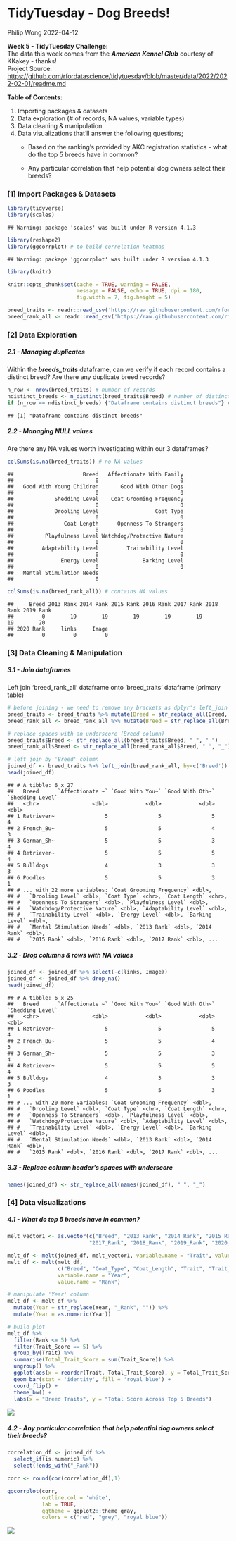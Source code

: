 TidyTuesday - Dog Breeds!
================
Philip Wong
2022-04-12

<strong> Week 5 - TidyTuesday Challenge: </strong> <br> The data this
week comes from the ***American Kennel Club*** courtesy of KKakey -
thanks! <br> Project Source:
<https://github.com/rfordatascience/tidytuesday/blob/master/data/2022/2022-02-01/readme.md>
<br>

<strong> Table of Contents: </strong> <br>

1.  Importing packages & datasets
2.  Data exploration (# of records, NA values, variable types)
3.  Data cleaning & manipulation
4.  Data visualizations that’ll answer the following questions;
    -   Based on the ranking’s provided by AKC registration statistics -
        what do the top 5 breeds have in common?

    -   Any particular correlation that help potential dog owners select
        their breeds?

### \[1\] Import Packages & Datasets

``` r
library(tidyverse)
library(scales)
```

    ## Warning: package 'scales' was built under R version 4.1.3

``` r
library(reshape2)
library(ggcorrplot) # to build correlation heatmap
```

    ## Warning: package 'ggcorrplot' was built under R version 4.1.3

``` r
library(knitr)

knitr::opts_chunk$set(cache = TRUE, warning = FALSE,
                      message = FALSE, echo = TRUE, dpi = 180,
                      fig.width = 7, fig.height = 5)

breed_traits <- readr::read_csv('https://raw.githubusercontent.com/rfordatascience/tidytuesday/master/data/2022/2022-02-01/breed_traits.csv')
breed_rank_all <- readr::read_csv('https://raw.githubusercontent.com/rfordatascience/tidytuesday/master/data/2022/2022-02-01/breed_rank.csv')
```

### \[2\] Data Exploration

##### 2.1 - Managing duplicates

Within the ***breeds_traits*** dataframe, can we verify if each record
contains a distinct breed? Are there any duplicate breed records?

``` r
n_row <- nrow(breed_traits) # number of records
ndistinct_breeds <- n_distinct(breed_traits$Breed) # number of distinct breeds
if (n_row == ndistinct_breeds) {"Dataframe contains distinct breeds"} else {"Dataframe contains duplicate breeds"}
```

    ## [1] "Dataframe contains distinct breeds"

##### 2.2 - Managing NULL values

Are there any NA values worth investigating within our 3 dataframes?

``` r
colSums(is.na(breed_traits)) # no NA values
```

    ##                      Breed   Affectionate With Family 
    ##                          0                          0 
    ##   Good With Young Children       Good With Other Dogs 
    ##                          0                          0 
    ##             Shedding Level    Coat Grooming Frequency 
    ##                          0                          0 
    ##             Drooling Level                  Coat Type 
    ##                          0                          0 
    ##                Coat Length      Openness To Strangers 
    ##                          0                          0 
    ##          Playfulness Level Watchdog/Protective Nature 
    ##                          0                          0 
    ##         Adaptability Level         Trainability Level 
    ##                          0                          0 
    ##               Energy Level              Barking Level 
    ##                          0                          0 
    ##   Mental Stimulation Needs 
    ##                          0

``` r
colSums(is.na(breed_rank_all)) # contains NA values
```

    ##     Breed 2013 Rank 2014 Rank 2015 Rank 2016 Rank 2017 Rank 2018 Rank 2019 Rank 
    ##         0        19        19        19        19        19        19        20 
    ## 2020 Rank     links     Image 
    ##         0         0         0

### \[3\] Data Cleaning & Manipulation

##### 3.1 - Join dataframes

Left join ‘breed_rank_all’ dataframe onto ‘breed_traits’ dataframe
(primary table)

``` r
# before joining - we need to remove any brackets as dplyr's left_join will not be able to detect brackets within a string
breed_traits <- breed_traits %>% mutate(Breed = str_replace_all(Breed, "[//(//)]", "")) %>% mutate(Breed = str_squish(Breed))
breed_rank_all <- breed_rank_all %>% mutate(Breed = str_replace_all(Breed, "[//(//)]", "")) %>% mutate(Breed = str_squish(Breed)) 

# replace spaces with an underscore (Breed column)
breed_traits$Breed <- str_replace_all(breed_traits$Breed, " ", "_")
breed_rank_all$Breed <- str_replace_all(breed_rank_all$Breed, " ", "_")

# left join by 'Breed' column
joined_df <- breed_traits %>% left_join(breed_rank_all, by=c('Breed'))
head(joined_df)
```

    ## # A tibble: 6 x 27
    ##   Breed      `Affectionate ~` `Good With You~` `Good With Oth~` `Shedding Level`
    ##   <chr>                 <dbl>            <dbl>            <dbl>            <dbl>
    ## 1 Retriever~                5                5                5                4
    ## 2 French_Bu~                5                5                4                3
    ## 3 German_Sh~                5                5                3                4
    ## 4 Retriever~                5                5                5                4
    ## 5 Bulldogs                  4                3                3                3
    ## 6 Poodles                   5                5                3                1
    ## # ... with 22 more variables: `Coat Grooming Frequency` <dbl>,
    ## #   `Drooling Level` <dbl>, `Coat Type` <chr>, `Coat Length` <chr>,
    ## #   `Openness To Strangers` <dbl>, `Playfulness Level` <dbl>,
    ## #   `Watchdog/Protective Nature` <dbl>, `Adaptability Level` <dbl>,
    ## #   `Trainability Level` <dbl>, `Energy Level` <dbl>, `Barking Level` <dbl>,
    ## #   `Mental Stimulation Needs` <dbl>, `2013 Rank` <dbl>, `2014 Rank` <dbl>,
    ## #   `2015 Rank` <dbl>, `2016 Rank` <dbl>, `2017 Rank` <dbl>, ...

##### 3.2 - Drop columns & rows with NA values

``` r
joined_df <- joined_df %>% select(-c(links, Image))
joined_df <- joined_df %>% drop_na()
head(joined_df)
```

    ## # A tibble: 6 x 25
    ##   Breed      `Affectionate ~` `Good With You~` `Good With Oth~` `Shedding Level`
    ##   <chr>                 <dbl>            <dbl>            <dbl>            <dbl>
    ## 1 Retriever~                5                5                5                4
    ## 2 French_Bu~                5                5                4                3
    ## 3 German_Sh~                5                5                3                4
    ## 4 Retriever~                5                5                5                4
    ## 5 Bulldogs                  4                3                3                3
    ## 6 Poodles                   5                5                3                1
    ## # ... with 20 more variables: `Coat Grooming Frequency` <dbl>,
    ## #   `Drooling Level` <dbl>, `Coat Type` <chr>, `Coat Length` <chr>,
    ## #   `Openness To Strangers` <dbl>, `Playfulness Level` <dbl>,
    ## #   `Watchdog/Protective Nature` <dbl>, `Adaptability Level` <dbl>,
    ## #   `Trainability Level` <dbl>, `Energy Level` <dbl>, `Barking Level` <dbl>,
    ## #   `Mental Stimulation Needs` <dbl>, `2013 Rank` <dbl>, `2014 Rank` <dbl>,
    ## #   `2015 Rank` <dbl>, `2016 Rank` <dbl>, `2017 Rank` <dbl>, ...

##### 3.3 - Replace column header’s spaces with underscore

``` r
names(joined_df) <- str_replace_all(names(joined_df), " ", "_")
```

### \[4\] Data visualizations

##### 4.1 - What do top 5 breeds have in common?

``` r
melt_vector1 <- as.vector(c("Breed", "2013_Rank", "2014_Rank", "2015_Rank", "2016_Rank",
                          "2017_Rank", "2018_Rank", "2019_Rank", "2020_Rank", "Coat_Type", "Coat_Length"))

melt_df <- melt(joined_df, melt_vector1, variable.name = "Trait", value.name = "Trait_Score")
melt_df <- melt(melt_df, 
                c("Breed", "Coat_Type", "Coat_Length", "Trait", "Trait_Score"), 
                variable.name = "Year", 
                value.name = "Rank")

# manipulate 'Year' column
melt_df <- melt_df %>% 
  mutate(Year = str_replace(Year, "_Rank", "")) %>% 
  mutate(Year = as.numeric(Year))

# build plot
melt_df %>% 
  filter(Rank <= 5) %>% 
  filter(Trait_Score == 5) %>% 
  group_by(Trait) %>%
  summarise(Total_Trait_Score = sum(Trait_Score)) %>% 
  ungroup() %>% 
  ggplot(aes(x = reorder(Trait, Total_Trait_Score), y = Total_Trait_Score)) +
  geom_bar(stat = 'identity', fill = 'royal blue') +
  coord_flip() +
  theme_bw() +
  labs(x = "Breed Traits", y = "Total Score Across Top 5 Breeds")
```

![](C:\Users\philwong\Documents\Analytics%20Training\R\TidyTuesday\Output\TidyTuesday-2022-Wk-5-DogBreeds_files/figure-gfm/unnamed-chunk-7-1.png?raw=true)<!-- -->

##### 4.2 - Any particular correlation that help potential dog owners select their breeds?

``` r
correlation_df <- joined_df %>% 
  select_if(is.numeric) %>% 
  select(!ends_with("_Rank"))

corr <- round(cor(correlation_df),1)

ggcorrplot(corr, 
           outline.col = 'white', 
           lab = TRUE,
           ggtheme = ggplot2::theme_gray,
           colors = c("red", "grey", "royal blue"))
```

![](C:\Users\philwong\Documents\Analytics%20Training\R\TidyTuesday\Output\TidyTuesday-2022-Wk-5-DogBreeds_files/figure-gfm/unnamed-chunk-8-1.png?raw=true)<!-- -->
